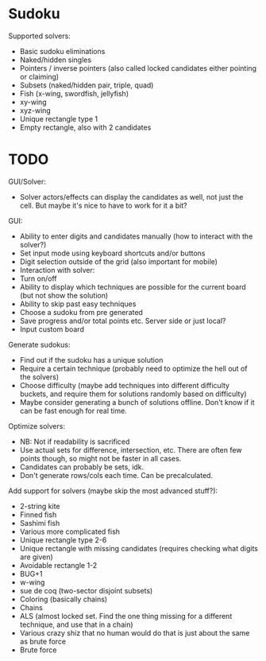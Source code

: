 # Sudoku

Supported solvers:
- Basic sudoku eliminations
- Naked/hidden singles
- Pointers / inverse pointers (also called locked candidates either pointing or claiming)
- Subsets (naked/hidden pair, triple, quad)
- Fish (x-wing, swordfish, jellyfish)
- xy-wing
- xyz-wing
- Unique rectangle type 1
- Empty rectangle, also with 2 candidates

# TODO

GUI/Solver:
- Solver actors/effects can display the candidates as well, not just the cell. But maybe it's nice to have to work for it a bit?

GUI:
- Ability to enter digits and candidates manually (how to interact with the solver?)
- Set input mode using keyboard shortcuts and/or buttons
- Digit selection outside of the grid (also important for mobile)
- Interaction with solver:
 - Turn on/off
 - Ability to display which techniques are possible for the current board (but not show the solution)
 - Ability to skip past easy techniques
- Choose a sudoku from pre generated
- Save progress and/or total points etc. Server side or just local?
- Input custom board

Generate sudokus:
- Find out if the sudoku has a unique solution
- Require a certain technique (probably need to optimize the hell out of the solvers)
- Choose difficulty (maybe add techniques into different difficulty buckets, and require them for solutions randomly based on difficulty)
- Maybe consider generating a bunch of solutions offline. Don't know if it can be fast enough for real time.

Optimize solvers:
- NB: Not if readability is sacrificed
- Use actual sets for difference, intersection, etc. There are often few points though, so might not be faster in all cases.
- Candidates can probably be sets, idk.
- Don't generate rows/cols each time. Can be precalculated.

Add support for solvers (maybe skip the most advanced stuff?):
- 2-string kite
- Finned fish
- Sashimi fish
- Various more complicated fish
- Unique rectangle type 2-6
- Unique rectangle with missing candidates (requires checking what digits are given)
- Avoidable rectangle 1-2
- BUG+1
- w-wing
- sue de coq (two-sector disjoint subsets)
- Coloring (basically chains)
- Chains
- ALS (almost locked set. Find the one thing missing for a different technique, and use that in a chain)
- Various crazy shiz that no human would do that is just about the same as brute force
- Brute force
